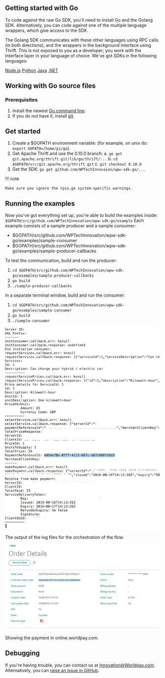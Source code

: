 ## Getting started with Go

To code against the raw Go SDK, you'll need to install Go and the Golang SDK. Alternatively, you can code against one of the multiple language wrappers, which give access to the SDK. 

The Golang SDK communicates with these other languages using RPC calls (in both directions), and the wrappers in the background interface using Thrift. This is not exposed to you as a developer; you work with the Interface layer in your language of choice. We've got SDKs in the following languages:
<div class="download">
  <a class="md-button" href="../nodejs">Node.js</a>
  <a class="md-button" href="../python27">Python</a>
  <a class="md-button" href="../java">Java</a>
  <a class="md-button" href="../dotnet">.NET</a>
</div>

## Working with Go source files
### Prerequisites
1. Install the newest [Go command line](https://golang.org/doc/install#install).
2. If you do not have it, install [git](https://git-scm.com).

## Get started
1. Create a $GOPATH environment variable: (for example, on unix do: `export GOPATH=/home/pi/go`).
2. Get Apache Thrift and use the 0.10.0 branch:
	a.	`go get git.apache.org/thrift.git/lib/go/thrift/...`
	b. 	`cd $GOPATH/src/git.apache.org/thrift.git`
    c.	`git checkout 0.10.0`
3. 	Get the SDK: `go get github.com/WPTechInnovaion/wpw-sdk-go/...`

!!! note
	
	Make sure you ignore the rpio.go system-specific warnings.

## Running the examples
Now you've got everything set up, you're able to build the examples inside: `$GOPATH/src/github.com/WPTechInnovation/wpw-sdk-go/example`
Each example consists of a sample producer and a sample consumer:

*	$GOPATH/src/github.com/WPTechInnovation/wpw-sdk-go/examples/sample-consumer
*	$GOPATH/src/github.com/WPTechInnovation/wpw-sdk-go/examples/sample-producer-callbacks

To test the communication, build and run the producer:

1. 	`cd $GOPATH/src/github.com/WPTechInnovation/wpw-sdk-go/examples/sample-producer-callbacks`
2.	`go build`
3.	`./sample-producer-callbacks`

In a separate terminal window, build and run the consumer:

1.	`cd $GOPATH/src/github.com/WPTechInnovation/wpw-sdk-go/examples/sample-consumer`
2.	`go build`
3. 	`./sample-consumer`

![The output of the log files for the orchestration of the flow](images/get-started/outputoforchestration1.png)
<figcaption>The output of the log files for the orchestration of the flow.</figcaption>

![Showing the payment in online.worldpay.com](images/get-started/order-details-onlineworldpaycom.png)
<figcaption>Showing the payment in online.worldpay.com.</figcaption>

## Debugging

If you're having trouble, you can contact us at [Innovation@Worldpay.com](mailto:innovation@worldpay.com). Alternatively, you can [raise an issue in GitHub](https://github.com/WPTechInnovation/worldpay-within-sdk/issues).